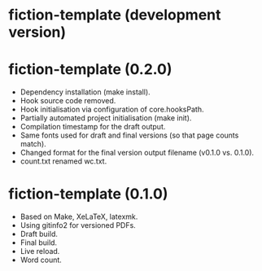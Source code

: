 # fiction-template (development version)

# fiction-template (0.2.0)

* Dependency installation (make install).
* Hook source code removed.
* Hook initialisation via configuration of core.hooksPath.
* Partially automated project initialisation (make init).
* Compilation timestamp for the draft output.
* Same fonts used for draft and final versions (so that page counts match).
* Changed format for the final version output filename (v0.1.0 vs. 0.1.0).
* count.txt renamed wc.txt.

# fiction-template (0.1.0)

* Based on Make, XeLaTeX, latexmk.
* Using gitinfo2 for versioned PDFs.
* Draft build.
* Final build.
* Live reload.
* Word count.
